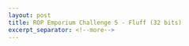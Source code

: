 ```yaml
---
layout: post
title: ROP Emporium Challenge 5 - Fluff (32 bits)
excerpt_separator: <!--more-->
---
```



<!--more-->